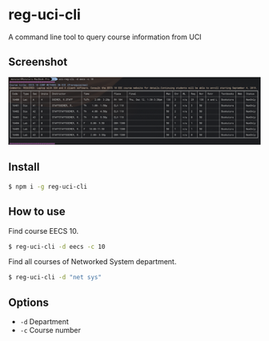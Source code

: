 # reg-uci-cli
A command line tool to query course information from UCI

## Screenshot

![](./screenshot/command.png)

## Install

```bash
$ npm i -g reg-uci-cli
```

## How to use

Find course EECS 10.

```bash
$ reg-uci-cli -d eecs -c 10
```

Find all courses of Networked System department.

```bash
$ reg-uci-cli -d "net sys"
```

## Options

* `-d` Department 
* `-c` Course number
